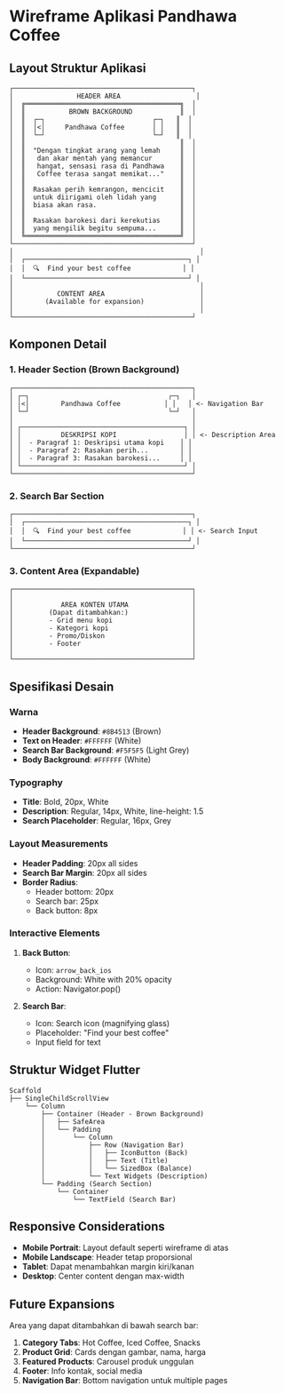 # Wireframe Aplikasi Pandhawa Coffee

## Layout Struktur Aplikasi

```
┌─────────────────────────────────────────────┐
│                HEADER AREA                   │
│  ╔═══════════════════════════════════════╗  │
│  ║           BROWN BACKGROUND            ║  │
│  ║  ┌─┐                           ┌─┐   ║  │
│  ║  │<│     Pandhawa Coffee       │ │   ║  │
│  ║  └─┘                           └─┘   ║  │
│  ║                                       ║  │
│  ║  "Dengan tingkat arang yang lemah     ║  │
│  ║   dan akar mentah yang memancur       ║  │
│  ║   hangat, sensasi rasa di Pandhawa    ║  │
│  ║   Coffee terasa sangat memikat..."    ║  │
│  ║                                       ║  │
│  ║  Rasakan perih kemrangon, mencicit    ║  │
│  ║  untuk diirigami oleh lidah yang      ║  │
│  ║  biasa akan rasa.                     ║  │
│  ║                                       ║  │
│  ║  Rasakan barokesi dari kerekutias     ║  │
│  ║  yang mengilik begitu sempuma...      ║  │
│  ╚═══════════════════════════════════════╝  │
└─────────────────────────────────────────────┘
│                                               │
│  ┌─────────────────────────────────────────┐ │
│  │  🔍  Find your best coffee             │ │
│  └─────────────────────────────────────────┘ │
│                                               │
│           CONTENT AREA                        │
│        (Available for expansion)              │
│                                               │
└─────────────────────────────────────────────┘
```

## Komponen Detail

### 1. Header Section (Brown Background)
```
┌─────────────────────────────────────────────┐
│ ┌─┐                                   ┌─┐   │ 
│ │<│        Pandhawa Coffee           │ │   │ <- Navigation Bar
│ └─┘                                   └─┘   │ 
│                                             │
│ ┌─────────────────────────────────────────┐ │
│ │          DESKRIPSI KOPI                 │ │ <- Description Area
│ │  - Paragraf 1: Deskripsi utama kopi    │ │
│ │  - Paragraf 2: Rasakan perih...        │ │
│ │  - Paragraf 3: Rasakan barokesi...     │ │
│ └─────────────────────────────────────────┘ │
└─────────────────────────────────────────────┘
```

### 2. Search Bar Section
```
┌─────────────────────────────────────────────┐
│  ┌─────────────────────────────────────────┐ │
│  │  🔍  Find your best coffee             │ │ <- Search Input
│  └─────────────────────────────────────────┘ │
└─────────────────────────────────────────────┘
```

### 3. Content Area (Expandable)
```
┌─────────────────────────────────────────────┐
│                                             │
│            AREA KONTEN UTAMA                │
│         (Dapat ditambahkan:)                │
│         - Grid menu kopi                    │
│         - Kategori kopi                     │
│         - Promo/Diskon                      │
│         - Footer                            │
│                                             │
└─────────────────────────────────────────────┘
```

## Spesifikasi Desain

### Warna
- **Header Background**: `#8B4513` (Brown)
- **Text on Header**: `#FFFFFF` (White)
- **Search Bar Background**: `#F5F5F5` (Light Grey)
- **Body Background**: `#FFFFFF` (White)

### Typography
- **Title**: Bold, 20px, White
- **Description**: Regular, 14px, White, line-height: 1.5
- **Search Placeholder**: Regular, 16px, Grey

### Layout Measurements
- **Header Padding**: 20px all sides
- **Search Bar Margin**: 20px all sides
- **Border Radius**: 
  - Header bottom: 20px
  - Search bar: 25px
  - Back button: 8px

### Interactive Elements
1. **Back Button**: 
   - Icon: `arrow_back_ios`
   - Background: White with 20% opacity
   - Action: Navigator.pop()

2. **Search Bar**:
   - Icon: Search icon (magnifying glass)
   - Placeholder: "Find your best coffee"
   - Input field for text

## Struktur Widget Flutter

```
Scaffold
├── SingleChildScrollView
    └── Column
        ├── Container (Header - Brown Background)
        │   ├── SafeArea
        │   └── Padding
        │       └── Column
        │           ├── Row (Navigation Bar)
        │           │   ├── IconButton (Back)
        │           │   ├── Text (Title)
        │           │   └── SizedBox (Balance)
        │           └── Text Widgets (Description)
        └── Padding (Search Section)
            └── Container
                └── TextField (Search Bar)
```

## Responsive Considerations

- **Mobile Portrait**: Layout default seperti wireframe di atas
- **Mobile Landscape**: Header tetap proporsional
- **Tablet**: Dapat menambahkan margin kiri/kanan
- **Desktop**: Center content dengan max-width

## Future Expansions

Area yang dapat ditambahkan di bawah search bar:
1. **Category Tabs**: Hot Coffee, Iced Coffee, Snacks
2. **Product Grid**: Cards dengan gambar, nama, harga
3. **Featured Products**: Carousel produk unggulan
4. **Footer**: Info kontak, social media
5. **Navigation Bar**: Bottom navigation untuk multiple pages